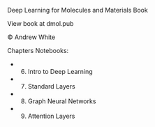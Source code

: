 Deep Learning for Molecules and Materials Book

View book at dmol.pub

© Andrew White



Chapters Notebooks:
- 6. Intro to Deep Learning
- 7. Standard Layers
- 8. Graph Neural Networks
- 9. Attention Layers
